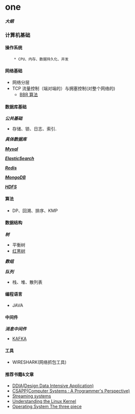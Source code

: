 # one
***大纲***

### 计算机基础

#### 操作系统

		* CPU、内存、数据持久化、并发

#### 网络基础

* 网络分层
* TCP 流量控制（端对端的）与拥塞控制(对整个网络的)
  * [BBR 算法](https://github.com/google/bbr)

#### 数据库基础
***公共基础***

* 存储、锁、日志、索引.

***具体数据库***

***[Mysql](https://github.com/MushsroomsLoveCabbage/one)***

***[ElasticSearch](https://github.com/MushsroomsLoveCabbage/one)***

***[Redis](https://github.com/MushsroomsLoveCabbage/one)***

***[MongoDB](https://github.com/MushsroomsLoveCabbage/one)***

***[HDFS](https://github.com/MushsroomsLoveCabbage/one)***

#### 算法

* DP、回溯、排序、KMP

#### 数据结构

***树***

* 平衡树
* [红黑树](https://www.jianshu.com/p/e136ec79235c)

***数组*** 

***队列***

* 栈、堆、散列表

#### 编程语言

* JAVA

#### 中间件
***消息中间件***

* [KAFKA](https://github.com/MushsroomsLoveCabbage/one)

#### 工具

* WIRESHARK(网络抓包工具)

#### 推荐书籍&文章

* [DDIA(Design Data Intensive Application)](https://book.douban.com/subject/30329536/)
* [CSAPP(Computer Systems : A Programmer's Perspective)](https://book.douban.com/subject/26912767/)
* [Streaming systems](https://book.douban.com/subject/27080632/)
* [Understanding the Linux Kernel](https://book.douban.com/subject/1776614/)
* [Operating System The three piece](https://book.douban.com/subject/33463930/)
